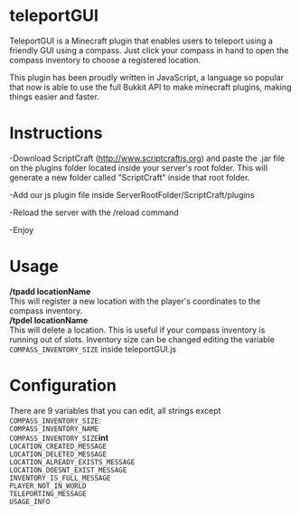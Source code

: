 # teleportGUI

TeleportGUI is a Minecraft plugin that enables users to teleport using a friendly GUI using a compass.
Just click your compass in hand to open the compass inventory to choose a registered location.  

This plugin has been proudly written in JavaScript, a language so popular that now is able to use the full Bukkit API to make minecraft plugins, making things easier and faster.  



# Instructions

-Download ScriptCraft (http://www.scriptcraftjs.org) and paste the .jar file on the plugins folder located inside your server's root folder. This will generate a new folder called "ScriptCraft" inside that root folder.  

-Add our js plugin file inside ServerRootFolder/ScriptCraft/plugins 

-Reload the server with the /reload command

-Enjoy  


# Usage
**/tpadd locationName**  
This will register a new location with the player's coordinates to the compass inventory.   
**/tpdel locationName**  
This will delete a location. This is useful if your compass inventory is running out of slots. Inventory size can be changed editing the variable `COMPASS_INVENTORY_SIZE` inside teleportGUI.js

# Configuration  
There are 9 variables that you can edit, all strings except `COMPASS_INVENTORY_SIZE`:  
`COMPASS_INVENTORY_NAME`  
`COMPASS_INVENTORY_SIZE`**int**  
`LOCATION_CREATED_MESSAGE`  
`LOCATION_DELETED_MESSAGE`  
`LOCATION_ALREADY_EXISTS_MESSAGE`  
`LOCATION_DOESNT_EXIST_MESSAGE`  
`INVENTORY_IS_FULL_MESSAGE`  
`PLAYER_NOT_IN_WORLD`  
`TELEPORTING_MESSAGE`  
`USAGE_INFO`  
